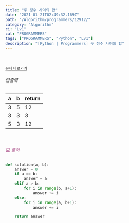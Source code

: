 ```yaml
---
title: "두 정수 사이의 합"
date: "2021-01-21T02:49:32.169Z"
path: "/Algorithm/programmers/12912/"
category: "Algorithm"
ci: "Lv1"
cat: "PROGRAMMERS"
tags: ["PROGRAMMERS", "Python", "Lv1"]
description: "[Python | Programmers] 두 정수 사이의 합"
---
```


<br />

<a href="https://programmers.co.kr/learn/courses/30/lessons/12912"><small>문제 바로가기</small></a>

###### 입출력

| a    | b    | return |
| ---- | ---- | ------ |
| 3    | 5    | 12     |
| 3    | 3    | 3      |
| 5    | 3    | 12     |

<br />

##### <h5 style="color:#C587AE;">💻 풀이</h5>

```python
def solution(a, b):
    answer = 0
    if a == b:
        answer = a
    elif a > b:
        for i in range(b, a+1):
            answer += i
    else:
        for i in range(a, b+1):
            answer += i

    return answer
```

<br />

